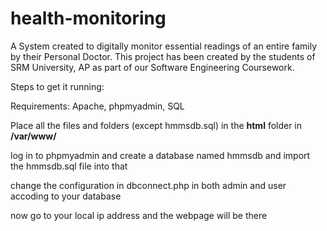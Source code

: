 # health-monitoring
A System created to digitally monitor essential readings of an entire family by their Personal Doctor. This project has been created by the students of SRM University, AP as part of our Software Engineering Coursework.

Steps to get it running:

Requirements:
Apache, phpmyadmin, SQL

Place all the files and folders (except hmmsdb.sql) in the **html** folder in **/var/www/**

log in to phpmyadmin and create a database named hmmsdb and import the hmmsdb.sql file into that

change the configuration in dbconnect.php in both admin and user accoding to your database

now go to your local ip address and the webpage will be there
